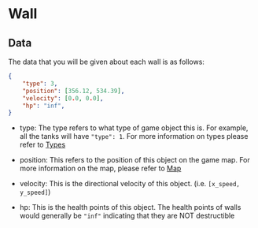 # Wall

## Data

The data that you will be given about each wall is as follows:

```json
{
    "type": 3,
    "position": [356.12, 534.39],
    "velocity": [0.0, 0.0],
    "hp": "inf",
}
```

* type: The type refers to what type of game object this is. For example, all the tanks will have `"type": 1`. For more information on types please refer to [Types](types.md)

* position: This refers to the position of this object on the game map. For more information on the map, please refer to [Map](map.md)

* velocity: This is the directional velocity of this object. (i.e. `[x_speed, y_speed]`)

* hp: This is the health points of this object. The health points of walls would generally be `"inf"` indicating that they are NOT destructible
